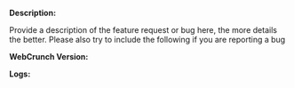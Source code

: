 **Description:**

Provide a description of the feature request or bug here, the more details the better. 
Please also try to include the following if you are reporting a bug

**WebCrunch Version:**

**Logs:**
